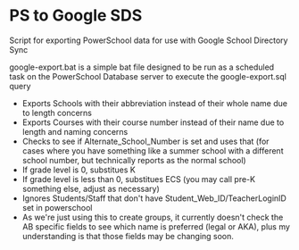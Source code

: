 # PS to Google SDS
Script for exporting PowerSchool data for use with Google School Directory Sync

google-export.bat is a simple bat file designed to be run as a scheduled task on the PowerSchool Database server to execute the google-export.sql query

* Exports Schools with their abbreviation instead of their whole name due to length concerns
* Exports Courses with their course number instead of their name due to length and naming concerns
* Checks to see if Alternate_School_Number is set and uses that (for cases where you have something like a summer school with a different school number, but technically reports as the normal school)
* If grade level is 0, substitues K
* If grade level is less than 0, substitues ECS (you may call pre-K something else, adjust as necessary)
* Ignores Students/Staff that don't have Student_Web_ID/TeacherLoginID set in powerschool
* As we're just using this to create groups, it currently doesn't check the AB specific fields to see which name is preferred (legal or AKA), plus my understanding is that those fields may be changing soon.
